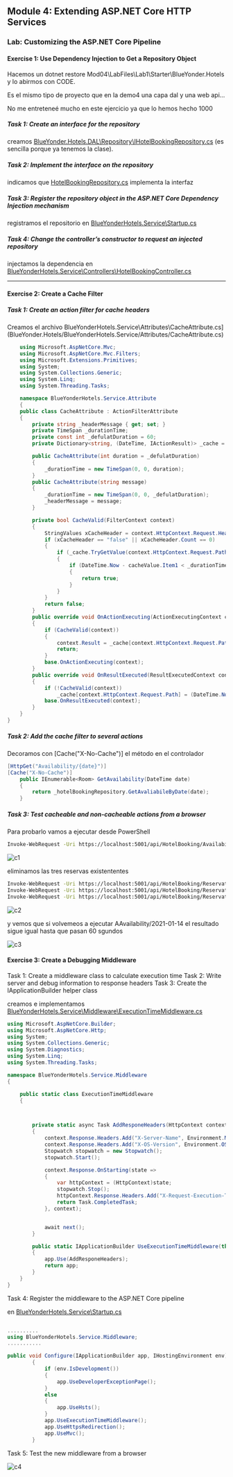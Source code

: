 ## Module 4: Extending ASP.NET Core HTTP Services

### Lab: Customizing the ASP.NET Core Pipeline


#### Exercise 1: Use Dependency Injection to Get a Repository Object

Hacemos un dotnet restore  Mod04\LabFiles\Lab1\Starter\BlueYonder.Hotels y lo abirmos con CODE.

Es el mismo tipo de proyecto que en la demo4 una capa dal y una web api...

No me entreteneé mucho en este ejercicio ya que lo hemos hecho 1000
##### Task 1: Create an interface for the repository
creamos [BlueYonder.Hotels.DAL\Repository\IHotelBookingRepository.cs](BlueYonder.Hotels/BlueYonder.Hotels.DAL/Repository/IHotelBookingRepository.cs) (es sencilla porque ya tenemos la clase).

##### Task 2: Implement the interface on the repository  
indicamos que [HotelBookingRepository.cs](BlueYonder.Hotels/BlueYonder.Hotels.DAL/Repository/HotelBookingRepository.cs) implementa la interfaz

##### Task 3: Register the repository object in the ASP.NET Core Dependency Injection mechanism  
registramos el repositorio en  [BlueYonderHotels.Service\Startup.cs](BlueYonder.Hotels/BlueYonderHotels.Service/Startup.cs)

##### Task 4: Change the controller’s constructor to request an injected repository
injectamos la dependencia en [BlueYonderHotels.Service\Controllers\HotelBookingController.cs](BlueYonder.Hotels/BlueYonderHotels.Service/Controllers/HotelBookingController.cs)

----

#### Exercise 2: Create a Cache Filter

##### Task 1: Create an action filter for cache headers
Creamos el archivo BlueYonderHotels.Service\Attributes\CacheAttribute.cs](BlueYonder.Hotels/BlueYonderHotels.Service/Attributes/CacheAttribute.cs)

```c#
	using Microsoft.AspNetCore.Mvc;
	using Microsoft.AspNetCore.Mvc.Filters;
	using Microsoft.Extensions.Primitives;
	using System;
	using System.Collections.Generic;
	using System.Linq;
	using System.Threading.Tasks;

	namespace BlueYonderHotels.Service.Attribute
	{
	public class CacheAttribute : ActionFilterAttribute
	{
		private string _headerMessage { get; set; }
		private TimeSpan _durationTime;
		private const int _defulatDuration = 60;
		private Dictionary<string, (DateTime, IActionResult)> _cache = new Dictionary<string, (DateTime, IActionResult)>();

		public CacheAttribute(int duration = _defulatDuration)
		{
			_durationTime = new TimeSpan(0, 0, duration);
		}
		public CacheAttribute(string message)
		{
			_durationTime = new TimeSpan(0, 0, _defulatDuration);
			_headerMessage = message;
		}

		private bool CacheValid(FilterContext context)
		{
			StringValues xCacheHeader = context.HttpContext.Request.Headers[_headerMessage];
			if (xCacheHeader == "false" || xCacheHeader.Count == 0)
			{
				if (_cache.TryGetValue(context.HttpContext.Request.Path, out (DateTime, IActionResult) cacheValue))
				{
					if (DateTime.Now - cacheValue.Item1 < _durationTime)
					{
						return true;
					}
				}
			}
			return false;
		}
		public override void OnActionExecuting(ActionExecutingContext context)
		{
			if (CacheValid(context))
			{
				context.Result = _cache[context.HttpContext.Request.Path].Item2;
				return;
			}
			base.OnActionExecuting(context);
		}
		public override void OnResultExecuted(ResultExecutedContext context)
		{
			if (!CacheValid(context))
				_cache[context.HttpContext.Request.Path] = (DateTime.Now, context.Result);
			base.OnResultExecuted(context);
		}
	}
}
```` 

##### Task 2: Add the cache filter to several actions

Decoramos con [Cache("X-No-Cache")] el método en el controlador

```c#
[HttpGet("Availability/{date}")]
[Cache("X-No-Cache")]
	public IEnumerable<Room> GetAvailability(DateTime date)
	{
		return _hotelBookingRepository.GetAvaliabileByDate(date);
	}
```
##### Task 3: Test cacheable and non-cacheable actions from a browser

Para probarlo vamos a ejecutar desde PowerShell 
```bash
Invoke-WebRequest -Uri https://localhost:5001/api/HotelBooking/Availability/2021-01-14 -UseBasicParsing
```
![c1](imagenes/c1.PNG)

eliminamos las tres reservas existententes 
```bash
Invoke-WebRequest -Uri https://localhost:5001/api/HotelBooking/Reservation/1 -Method DELETE -UseBasicParsing
Invoke-WebRequest -Uri https://localhost:5001/api/HotelBooking/Reservation/2 -Method DELETE -UseBasicParsing
Invoke-WebRequest -Uri https://localhost:5001/api/HotelBooking/Reservation/3 -Method DELETE -UseBasicParsing
```   
![c2](imagenes/c2.PNG)

y vemos que si volvemeos a ejecutar AAvailability/2021-01-14  el resultado sigue igual hasta que pasan 60 sgundos

![c3](imagenes/c3.PNG)




#### Exercise 3: Create a Debugging Middleware
Task 1: Create a middleware class to calculate execution time
Task 2: Write server and debug information to response headers
Task 3: Create the IApplicationBuilder helper class

creamos e implementamos [BlueYonderHotels.Service\Middleware\ExecutionTimeMiddleware.cs](BlueYonder.Hotels/BlueYonderHotels.Service/Middleware/ExecutionTimeMiddleware.cs)

```c#
using Microsoft.AspNetCore.Builder;
using Microsoft.AspNetCore.Http;
using System;
using System.Collections.Generic;
using System.Diagnostics;
using System.Linq;
using System.Threading.Tasks;

namespace BlueYonderHotels.Service.Middleware
{

    public static class ExecutionTimeMiddleware
    {



        private static async Task AddResponeHeaders(HttpContext context, Func<Task> next)
        {
            context.Response.Headers.Add("X-Server-Name", Environment.MachineName);
            context.Response.Headers.Add("X-OS-Version", Environment.OSVersion.VersionString);
            Stopwatch stopwatch = new Stopwatch();
            stopwatch.Start();

            context.Response.OnStarting(state =>
            {
                var httpContext = (HttpContext)state;
                stopwatch.Stop();
                httpContext.Response.Headers.Add("X-Request-Execution-Time", stopwatch.ElapsedMilliseconds.ToString());
                return Task.CompletedTask;
            }, context);


            await next();
        }

        public static IApplicationBuilder UseExecutionTimeMiddleware(this IApplicationBuilder app)
        {
            app.Use(AddResponeHeaders);
            return app;
        }
    }
}
```


Task 4: Register the middleware to the ASP.NET Core pipeline

en [BlueYonderHotels.Service\Startup.cs](BlueYonder.Hotels/BlueYonderHotels.Service/Startup.cs)

```c#

..........
using BlueYonderHotels.Service.Middleware;
...........

public void Configure(IApplicationBuilder app, IHostingEnvironment env)
        {
            if (env.IsDevelopment())
            {
                app.UseDeveloperExceptionPage();
            }
            else
            {
                app.UseHsts();
            }
            app.UseExecutionTimeMiddleware();
            app.UseHttpsRedirection();
            app.UseMvc();
        }
```

Task 5: Test the new middleware from a browser


![c4](imagenes/c4.PNG)





